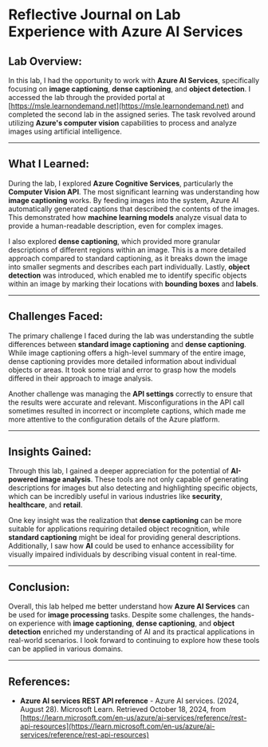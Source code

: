 # Reflective Journal on Lab Experience with Azure AI Services

## Lab Overview:
In this lab, I had the opportunity to work with **Azure AI Services**, specifically focusing on **image captioning**, **dense captioning**, and **object detection**. I accessed the lab through the provided portal at [https://msle.learnondemand.net](https://msle.learnondemand.net) and completed the second lab in the assigned series. The task revolved around utilizing **Azure's computer vision** capabilities to process and analyze images using artificial intelligence.

---

## What I Learned:
During the lab, I explored **Azure Cognitive Services**, particularly the **Computer Vision API**. The most significant learning was understanding how **image captioning** works. By feeding images into the system, Azure AI automatically generated captions that described the contents of the images. This demonstrated how **machine learning models** analyze visual data to provide a human-readable description, even for complex images.

I also explored **dense captioning**, which provided more granular descriptions of different regions within an image. This is a more detailed approach compared to standard captioning, as it breaks down the image into smaller segments and describes each part individually. Lastly, **object detection** was introduced, which enabled me to identify specific objects within an image by marking their locations with **bounding boxes** and **labels**.

---

## Challenges Faced:
The primary challenge I faced during the lab was understanding the subtle differences between **standard image captioning** and **dense captioning**. While image captioning offers a high-level summary of the entire image, dense captioning provides more detailed information about individual objects or areas. It took some trial and error to grasp how the models differed in their approach to image analysis.

Another challenge was managing the **API settings** correctly to ensure that the results were accurate and relevant. Misconfigurations in the API call sometimes resulted in incorrect or incomplete captions, which made me more attentive to the configuration details of the Azure platform.

---

## Insights Gained:
Through this lab, I gained a deeper appreciation for the potential of **AI-powered image analysis**. These tools are not only capable of generating descriptions for images but also detecting and highlighting specific objects, which can be incredibly useful in various industries like **security**, **healthcare**, and **retail**.

One key insight was the realization that **dense captioning** can be more suitable for applications requiring detailed object recognition, while **standard captioning** might be ideal for providing general descriptions. Additionally, I saw how **AI** could be used to enhance accessibility for visually impaired individuals by describing visual content in real-time.

---

## Conclusion:
Overall, this lab helped me better understand how **Azure AI Services** can be used for **image processing** tasks. Despite some challenges, the hands-on experience with **image captioning**, **dense captioning**, and **object detection** enriched my understanding of AI and its practical applications in real-world scenarios. I look forward to continuing to explore how these tools can be applied in various domains.

---

## References:
- **Azure AI services REST API reference** - Azure AI services. (2024, August 28). Microsoft Learn. Retrieved October 18, 2024, from [https://learn.microsoft.com/en-us/azure/ai-services/reference/rest-api-resources](https://learn.microsoft.com/en-us/azure/ai-services/reference/rest-api-resources)
